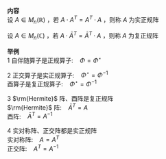 **内容**  
设 $A\in M_n(\mathbb R)$ ，若 $A\cdot A^T=A^T\cdot A$ ，则称 $A$ 为实正规阵  
  
设 $A\in M_n(\mathbb C)$ ，若 $A\cdot\bar A^T=\bar A^T\cdot A$ ，则称 $A$ 为复正规阵  
  
**举例**  
1 自伴随算子是正规算子: $\enspace$   $\Phi=\Phi^\star$   
  
2 正交算子是实正规算子: $\enspace$   $\Phi^\star=\Phi^{-1}$   
   酉算子是复正规算子: $\enspace$   $\Phi^\star=\Phi^{-1}$   
  
3  $\rm{Hermite}$ 阵、酉阵是复正规阵  
    $\rm{Hermite}$ 阵: $\enspace$   $\bar A^T=A$   
   酉阵: $\enspace$   $\bar A^T=A^{-1}$   
  
4 实对称阵、正交阵都是实正规阵  
  实对称阵: $\enspace$   $A=A^T$   
  正交阵: $\enspace$   $A^T=A^{-1}$   
